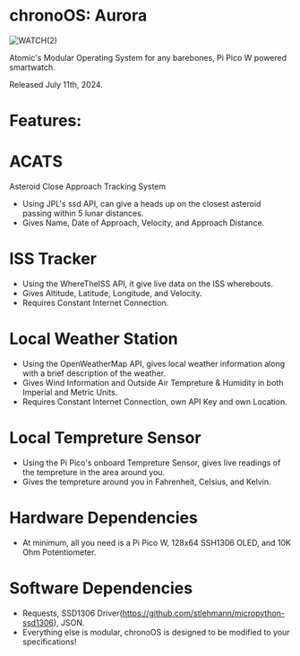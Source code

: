 # chronoOS: Aurora
![WATCH(2)](https://github.com/AtomicUnleashed/chronoOS/assets/159086295/9f50cede-0516-4985-88e9-4de3dccc027b)


Atomic's Modular Operating System for any barebones, Pi Pico W powered smartwatch.

Released July 11th, 2024.

# Features:

# ACATS
  Asteroid Close Approach Tracking System

  - Using JPL's ssd API, can give a heads up on the closest asteroid passing within 5 lunar distances.
  - Gives Name, Date of Approach, Velocity, and Approach Distance.

# ISS Tracker

  - Using the WhereTheISS API, it give live data on the ISS wherebouts.
  - Gives Altitude, Latitude, Longitude, and Velocity.
  - Requires Constant Internet Connection.

# Local Weather Station

  - Using the OpenWeatherMap API, gives local weather information along with a brief description of the weather.
  - Gives Wind Information and Outside Air Tempreture & Humidity in both Imperial and Metric Units.
  - Requires Constant Internet Connection, own API Key and own Location.

# Local Tempreture Sensor

  - Using the Pi Pico's onboard Tempreture Sensor, gives live readings of the tempreture in the area around you.
  - Gives the tempreture around you in Fahrenheit, Celsius, and Kelvin.

# Hardware Dependencies

  - At minimum, all you need is a Pi Pico W, 128x64 SSH1306 OLED, and 10K Ohm Potentiometer.

# Software Dependencies

  - Requests, SSD1306 Driver(https://github.com/stlehmann/micropython-ssd1306), JSON.
  - Everything else is modular, chronoOS is designed to be modified to your specifications!
